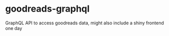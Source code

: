 # goodreads-graphql
GraphQL API to access goodreads data, might also include a shiny frontend one day
